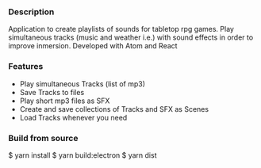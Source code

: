 ### Description

Application to create playlists of sounds for tabletop rpg games. Play simultaneous tracks (music and weather i.e.) with sound effects in order to improve inmersion.
Developed with Atom and React

### Features

- Play simultaneous Tracks (list of mp3)
- Save Tracks to files
- Play short mp3 files as SFX
- Create and save collections of Tracks and SFX as Scenes
- Load Tracks whenever you need

### Build from source

$ yarn install
$ yarn build:electron
$ yarn dist

